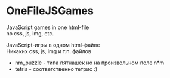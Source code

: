 # OneFileJSGames
JavaScript games in one html-file<br/>
no css, js, img, etc.

JavaScript-игры в одном html-файле<br/>
Никаких css, js, img и т.п. файлов
* nm_puzzle - типа пятнашек но на произвольном поле n*m
* tetris - соответственно тетрис :)
